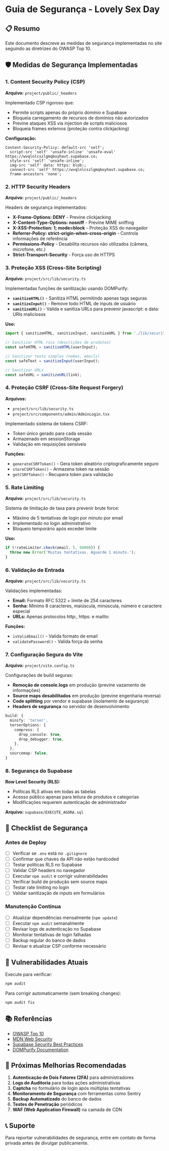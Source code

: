 # Guia de Segurança - Lovely Sex Day

## 📋 Resumo

Este documento descreve as medidas de segurança implementadas no site seguindo as diretrizes do OWASP Top 10.

## 🛡️ Medidas de Segurança Implementadas

### 1. Content Security Policy (CSP)

**Arquivo:** `project/public/_headers`

Implementado CSP rigoroso que:
- Permite scripts apenas do próprio domínio e Supabase
- Bloqueia carregamento de recursos de domínios não autorizados
- Previne ataques XSS via injection de scripts maliciosos
- Bloqueia frames externos (proteção contra clickjacking)

**Configuração:**
```
Content-Security-Policy: default-src 'self';
  script-src 'self' 'unsafe-inline' 'unsafe-eval' https://wvqlnlcszlgmqboyhavt.supabase.co;
  style-src 'self' 'unsafe-inline';
  img-src 'self' data: https: blob:;
  connect-src 'self' https://wvqlnlcszlgmqboyhavt.supabase.co;
  frame-ancestors 'none';
```

### 2. HTTP Security Headers

**Arquivo:** `project/public/_headers`

Headers de segurança implementados:
- **X-Frame-Options: DENY** - Previne clickjacking
- **X-Content-Type-Options: nosniff** - Previne MIME sniffing
- **X-XSS-Protection: 1; mode=block** - Proteção XSS do navegador
- **Referrer-Policy: strict-origin-when-cross-origin** - Controla informações de referência
- **Permissions-Policy** - Desabilita recursos não utilizados (câmera, microfone, etc.)
- **Strict-Transport-Security** - Força uso de HTTPS

### 3. Proteção XSS (Cross-Site Scripting)

**Arquivo:** `project/src/lib/security.ts`

Implementadas funções de sanitização usando DOMPurify:

- **`sanitizeHTML()`** - Sanitiza HTML permitindo apenas tags seguras
- **`sanitizeInput()`** - Remove todo HTML de inputs de usuário
- **`sanitizeURL()`** - Valida e sanitiza URLs para prevenir javascript: e data: URIs maliciosos

**Uso:**
```typescript
import { sanitizeHTML, sanitizeInput, sanitizeURL } from './lib/security';

// Sanitizar HTML rico (descrições de produtos)
const safeHTML = sanitizeHTML(userInput);

// Sanitizar texto simples (nomes, emails)
const safeText = sanitizeInput(userInput);

// Sanitizar URLs
const safeURL = sanitizeURL(link);
```

### 4. Proteção CSRF (Cross-Site Request Forgery)

**Arquivos:**
- `project/src/lib/security.ts`
- `project/src/components/admin/AdminLogin.tsx`

Implementado sistema de tokens CSRF:
- Token único gerado para cada sessão
- Armazenado em sessionStorage
- Validação em requisições sensíveis

**Funções:**
- `generateCSRFToken()` - Gera token aleatório criptograficamente seguro
- `storeCSRFToken()` - Armazena token na sessão
- `getCSRFToken()` - Recupera token para validação

### 5. Rate Limiting

**Arquivo:** `project/src/lib/security.ts`

Sistema de limitação de taxa para prevenir brute force:
- Máximo de 5 tentativas de login por minuto por email
- Implementado no login administrativo
- Bloqueio temporário após exceder limite

**Uso:**
```typescript
if (!rateLimiter.check(email, 5, 60000)) {
  throw new Error('Muitas tentativas. Aguarde 1 minuto.');
}
```

### 6. Validação de Entrada

**Arquivo:** `project/src/lib/security.ts`

Validações implementadas:
- **Email:** Formato RFC 5322 + limite de 254 caracteres
- **Senha:** Mínimo 8 caracteres, maiúscula, minúscula, número e caractere especial
- **URLs:** Apenas protocolos http:, https: e mailto:

**Funções:**
- `isValidEmail()` - Valida formato de email
- `validatePassword()` - Valida força da senha

### 7. Configuração Segura do Vite

**Arquivo:** `project/vite.config.ts`

Configurações de build seguras:
- **Remoção de console.logs** em produção (previne vazamento de informações)
- **Source maps desabilitados** em produção (previne engenharia reversa)
- **Code splitting** por vendor e supabase (isolamento de segurança)
- **Headers de segurança** no servidor de desenvolvimento

```typescript
build: {
  minify: 'terser',
  terserOptions: {
    compress: {
      drop_console: true,
      drop_debugger: true,
    },
  },
  sourcemap: false,
}
```

### 8. Segurança do Supabase

**Row Level Security (RLS):**
- Políticas RLS ativas em todas as tabelas
- Acesso público apenas para leitura de produtos e categorias
- Modificações requerem autenticação de administrador

**Arquivo:** `supabase/EXECUTE_AGORA.sql`

## 🔐 Checklist de Segurança

### Antes de Deploy

- [ ] Verificar se `.env` está no `.gitignore`
- [ ] Confirmar que chaves da API não estão hardcoded
- [ ] Testar políticas RLS no Supabase
- [ ] Validar CSP headers no navegador
- [ ] Executar `npm audit` e corrigir vulnerabilidades
- [ ] Verificar build de produção sem source maps
- [ ] Testar rate limiting no login
- [ ] Validar sanitização de inputs em formulários

### Manutenção Contínua

- [ ] Atualizar dependências mensalmente (`npm update`)
- [ ] Executar `npm audit` semanalmente
- [ ] Revisar logs de autenticação no Supabase
- [ ] Monitorar tentativas de login falhadas
- [ ] Backup regular do banco de dados
- [ ] Revisar e atualizar CSP conforme necessário

## 🚨 Vulnerabilidades Atuais

Execute para verificar:
```bash
npm audit
```

Para corrigir automaticamente (sem breaking changes):
```bash
npm audit fix
```

## 📚 Referências

- [OWASP Top 10](https://owasp.org/www-project-top-ten/)
- [MDN Web Security](https://developer.mozilla.org/en-US/docs/Web/Security)
- [Supabase Security Best Practices](https://supabase.com/docs/guides/auth/row-level-security)
- [DOMPurify Documentation](https://github.com/cure53/DOMPurify)

## 🔄 Próximas Melhorias Recomendadas

1. **Autenticação de Dois Fatores (2FA)** para administradores
2. **Logs de Auditoria** para todas ações administrativas
3. **Captcha** no formulário de login após múltiplas tentativas
4. **Monitoramento de Segurança** com ferramentas como Sentry
5. **Backup Automatizado** do banco de dados
6. **Testes de Penetração** periódicos
7. **WAF (Web Application Firewall)** na camada de CDN

## 📞 Suporte

Para reportar vulnerabilidades de segurança, entre em contato de forma privada antes de divulgar publicamente.
